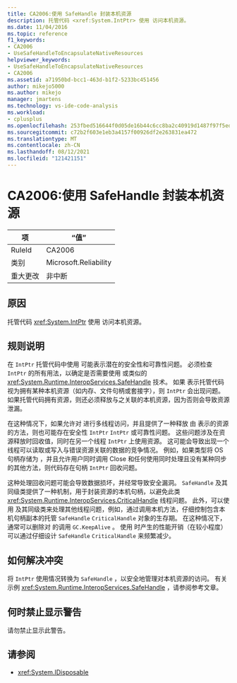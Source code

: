 ```yaml
---
title: CA2006:使用 SafeHandle 封装本机资源
description: 托管代码 <xref:System.IntPtr> 使用 访问本机资源。
ms.date: 11/04/2016
ms.topic: reference
f1_keywords:
- CA2006
- UseSafeHandleToEncapsulateNativeResources
helpviewer_keywords:
- UseSafeHandleToEncapsulateNativeResources
- CA2006
ms.assetid: a71950bd-bcc1-463d-b1f2-5233bc451456
author: mikejo5000
ms.author: mikejo
manager: jmartens
ms.technology: vs-ide-code-analysis
ms.workload:
- cplusplus
ms.openlocfilehash: 253fbed516644f0d05de16b44c6cc8ba2c40919d1487f97f5ed3fad7d18d15a1
ms.sourcegitcommit: c72b2f603e1eb3a4157f00926df2e263831ea472
ms.translationtype: MT
ms.contentlocale: zh-CN
ms.lasthandoff: 08/12/2021
ms.locfileid: "121421151"
---
```

# <a name="ca2006-use-safehandle-to-encapsulate-native-resources"></a>CA2006:使用 SafeHandle 封装本机资源

|项|“值”|
|-|-|
|RuleId|CA2006|
|类别|Microsoft.Reliability|
|重大更改|非中断|

## <a name="cause"></a>原因

托管代码 <xref:System.IntPtr> 使用 访问本机资源。

## <a name="rule-description"></a>规则说明

在 `IntPtr` 托管代码中使用 可能表示潜在的安全性和可靠性问题。 必须检查 `IntPtr` 的所有用法，以确定是否需要使用 或类似的 <xref:System.Runtime.InteropServices.SafeHandle> 技术。 如果 表示托管代码视为拥有某种本机资源（如内存、文件句柄或套接字），则 `IntPtr` 会出现问题。 如果托管代码拥有资源，则还必须释放与之关联的本机资源，因为否则会导致资源泄漏。

在这种情况下，如果允许对 进行多线程访问，并且提供了一种释放 由 表示的资源的方法，则也可能存在安全性 `IntPtr` `IntPtr` 或可靠性问题。 这些问题涉及在资源释放时回收值，同时在另一个线程 `IntPtr` 上使用资源。 这可能会导致出现一个线程可以读取或写入与错误资源关联的数据的竞争情况。 例如，如果类型将 OS 句柄存储为 ，并且允许用户同时调用 Close 和任何使用同时处理且没有某种同步的其他方法，则代码存在句柄 `IntPtr` 回收问题。

这种处理回收问题可能会导致数据损坏，并经常导致安全漏洞。 `SafeHandle` 及其同级类提供了一种机制，用于封装资源的本机句柄，以避免此类 <xref:System.Runtime.InteropServices.CriticalHandle> 线程问题。 此外，可以使用 及其同级类来处理其他线程问题，例如，通过调用本机方法，仔细控制包含本机句柄副本的托管 `SafeHandle` `CriticalHandle` 对象的生存期。 在这种情况下，通常可以删除对 的调用 `GC.KeepAlive` 。 使用 时产生的性能开销（在较小程度）可以通过仔细设计 `SafeHandle` `CriticalHandle` 来频繁减少。

## <a name="how-to-fix-violations"></a>如何解决冲突

将 `IntPtr` 使用情况转换为 `SafeHandle` ，以安全地管理对本机资源的访问。 有关示例 <xref:System.Runtime.InteropServices.SafeHandle> ，请参阅参考文章。

## <a name="when-to-suppress-warnings"></a>何时禁止显示警告

请勿禁止显示此警告。

## <a name="see-also"></a>请参阅

- <xref:System.IDisposable>
